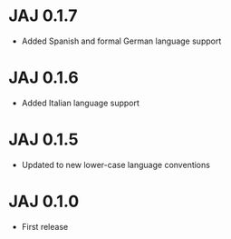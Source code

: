 # JAJ 0.1.7

* Added Spanish and formal German language support

# JAJ 0.1.6

* Added Italian language support

# JAJ 0.1.5

* Updated to new lower-case language conventions

# JAJ 0.1.0

* First release
